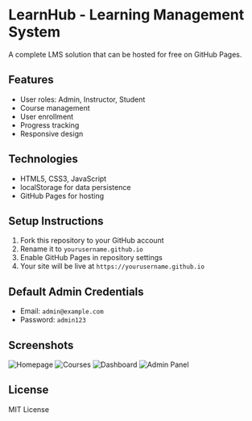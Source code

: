 # LearnHub - Learning Management System

A complete LMS solution that can be hosted for free on GitHub Pages.

## Features
- User roles: Admin, Instructor, Student
- Course management
- User enrollment
- Progress tracking
- Responsive design

## Technologies
- HTML5, CSS3, JavaScript
- localStorage for data persistence
- GitHub Pages for hosting

## Setup Instructions
1. Fork this repository to your GitHub account
2. Rename it to `yourusername.github.io`
3. Enable GitHub Pages in repository settings
4. Your site will be live at `https://yourusername.github.io`

## Default Admin Credentials
- Email: `admin@example.com`
- Password: `admin123`

## Screenshots
![Homepage](screenshots/home.png)
![Courses](screenshots/courses.png)
![Dashboard](screenshots/dashboard.png)
![Admin Panel](screenshots/admin.png)

## License
MIT License
